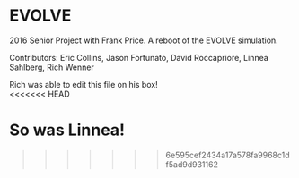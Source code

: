 # EVOLVE
2016 Senior Project with Frank Price. A reboot of the EVOLVE simulation.

Contributors: Eric Collins, Jason Fortunato, David Roccapriore,
              Linnea Sahlberg, Rich Wenner

Rich was able to edit this file on his box!  
<<<<<<< HEAD

So was Linnea!
=======
>>>>>>> 6e595cef2434a17a578fa9968c1df5ad9d931162
